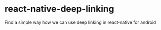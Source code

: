 # react-native-deep-linking
Find a simple way how we can use deep linking in react-native for android

